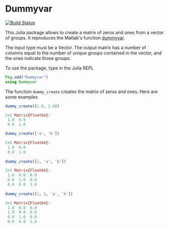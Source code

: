 # Dummyvar

[![Build Status](https://github.com/fabrizioleone/Dummyvar.jl/actions/workflows/CI.yml/badge.svg?branch=main)](https://github.com/fabrizioleone/Dummyvar.jl/actions/workflows/CI.yml?query=branch%3Amain)

This Julia package allows to create a matrix of zeros and ones from a vector of groups. It reproduces the Matlab's function [dummyvar](https://www.mathworks.com/help/stats/dummyvar.html).


The input type must be a Vector. The output matrix has a number of columns equal to the number of unique groups contained in the vector, and the ones indicate those groups. 

To use the package, type in the Julia REPL

```julia
Pkg.add("Dummyvar")
using Dummyvar
```

The function ```dummy_create``` creates the matrix of zeros and ones. Here are some examples


```julia
dummy_create([1.0, 2.0])

2×2 Matrix{Float64}:
 1.0  0.0
 0.0  1.0

dummy_create(['a', 'b'])

2×2 Matrix{Float64}:
 1.0  0.0
 0.0  1.0
 
dummy_create([1, 'a', 'b'])

3×3 Matrix{Float64}:
 1.0  0.0  0.0
 0.0  1.0  0.0
 0.0  0.0  1.0
 
dummy_create([1, 1, 'a', 'b'])

4×3 Matrix{Float64}:
 1.0  0.0  0.0
 1.0  0.0  0.0
 0.0  1.0  0.0
 0.0  0.0  1.0

```

